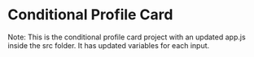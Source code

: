 <!--hide-->
# Conditional Profile Card
<!--endhide-->

Note: This is the conditional profile card project with an updated app.js inside the src folder. It has updated variables for each input.
